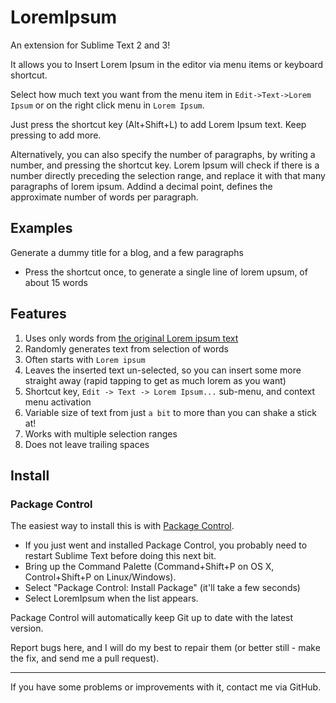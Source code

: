 # LoremIpsum

An extension for Sublime Text 2 and 3!

It allows you to Insert Lorem Ipsum in the editor via menu items or keyboard shortcut.

Select how much text you want from the menu item in `Edit->Text->Lorem Ipsum` or on the right click menu in `Lorem Ipsum`.

Just press the shortcut key (Alt+Shift+L) to add Lorem Ipsum text. Keep pressing to add more.

Alternatively, you can also specify the number of paragraphs, by writing a number, and pressing the shortcut key. Lorem Ipsum will check if there is a number directly preceding the selection range, and replace it with that many paragraphs of lorem ipsum. Addind a decimal point, defines the approximate number of words per paragraph.

## Examples

Generate a dummy title for a blog, and a few paragraphs

- Press the shortcut once, to generate a single line of lorem upsum, of about 15 words

## Features

1. Uses only words from [the original Lorem ipsum text](http://www.lipsum.com/)
2. Randomly generates text from selection of words
3. Often starts with `Lorem ipsum`
4. Leaves the inserted text un-selected, so you can insert some more straight away (rapid tapping to get as much lorem as you want)
5. Shortcut key, `Edit -> Text -> Lorem Ipsum...` sub-menu, and context menu activation
6. Variable size of text from just `a bit` to more than you can shake a stick at!
8. Works with multiple selection ranges
9. Does not leave trailing spaces

## Install

### Package Control

The easiest way to install this is with [Package Control](http://wbond.net/sublime\_packages/package\_control).

 * If you just went and installed Package Control, you probably need to restart Sublime Text before doing this next bit.
 * Bring up the Command Palette (Command+Shift+P on OS X, Control+Shift+P on Linux/Windows).
 * Select "Package Control: Install Package" (it'll take a few seconds)
 * Select LoremIpsum when the list appears.

Package Control will automatically keep Git up to date with the latest version.

Report bugs here, and I will do my best to repair them (or better still - make the fix, and send me a pull request).

---

If you have some problems or improvements with it, contact me via GitHub.
